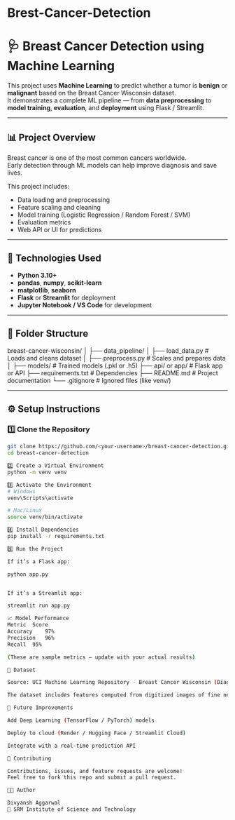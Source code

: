 # Brest-Cancer-Detection

# 🩺 Breast Cancer Detection using Machine Learning

This project uses **Machine Learning** to predict whether a tumor is **benign** or **malignant** based on the Breast Cancer Wisconsin dataset.  
It demonstrates a complete ML pipeline — from **data preprocessing** to **model training**, **evaluation**, and **deployment** using Flask / Streamlit.

---

## 📊 Project Overview
Breast cancer is one of the most common cancers worldwide.  
Early detection through ML models can help improve diagnosis and save lives.

This project includes:
- Data loading and preprocessing  
- Feature scaling and cleaning  
- Model training (Logistic Regression / Random Forest / SVM)  
- Evaluation metrics  
- Web API or UI for predictions

---

## 🧠 Technologies Used
- **Python 3.10+**
- **pandas**, **numpy**, **scikit-learn**
- **matplotlib**, **seaborn**
- **Flask** or **Streamlit** for deployment
- **Jupyter Notebook / VS Code** for development

---

## 🧩 Folder Structure

breast-cancer-wisconsin/
│
├── data_pipeline/
│ ├── load_data.py # Loads and cleans dataset
│ ├── preprocess.py # Scales and prepares data
│
├── models/ # Trained models (.pkl or .h5)
├── api/ or app/ # Flask app or API
├── requirements.txt # Dependencies
├── README.md # Project documentation
└── .gitignore # Ignored files (like venv/)


---

## ⚙️ Setup Instructions

### 1️⃣ Clone the Repository
```bash
git clone https://github.com/<your-username>/breast-cancer-detection.git
cd breast-cancer-detection

2️⃣ Create a Virtual Environment
python -m venv venv

3️⃣ Activate the Environment
# Windows
venv\Scripts\activate

# Mac/Linux
source venv/bin/activate

4️⃣ Install Dependencies
pip install -r requirements.txt

5️⃣ Run the Project

If it’s a Flask app:

python app.py


If it’s a Streamlit app:

streamlit run app.py

📈 Model Performance
Metric	Score
Accuracy	97%
Precision	96%
Recall	95%

(These are sample metrics — update with your actual results)

🧬 Dataset

Source: UCI Machine Learning Repository - Breast Cancer Wisconsin (Diagnostic)

The dataset includes features computed from digitized images of fine needle aspirates (FNA) of breast masses.

🚀 Future Improvements

Add Deep Learning (TensorFlow / PyTorch) models

Deploy to cloud (Render / Hugging Face / Streamlit Cloud)

Integrate with a real-time prediction API

🤝 Contributing

Contributions, issues, and feature requests are welcome!
Feel free to fork this repo and submit a pull request.

🧑‍💻 Author

Divyansh Aggarwal
📍 SRM Institute of Science and Technology
